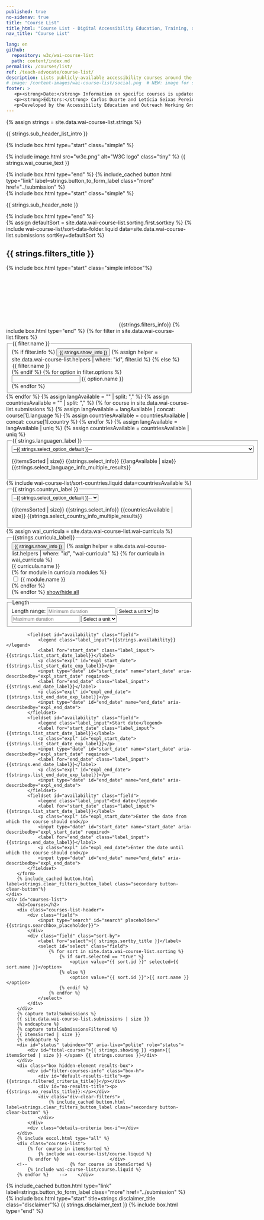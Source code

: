 ```yaml
---
published: true
no-sidenav: true
title: "Course List"
title_html: "Course List - Digital Accessibility Education, Training, and Certification" 
nav_title: "Course List"

lang: en
github:
  repository: w3c/wai-course-list
  path: content/index.md
permalink: /courses/list/
ref: /teach-advocate/course-list/
description: Lists publicly-available accessibility courses around the world. You can filter to find courses matching your specific interests.
# image: /content-images/wai-course-list/social.png  # NEW: image for social media (leave commented out if we don't have a specific one for this reource)
footer: >
   <p><strong>Date:</strong> Information on specific courses is updated frequently, as we receive it. In the "Details" for each course, there is a date after "This listing was updated on". The Course List user interface was updated on 15 September 2022. <!--First published September 2022.--></p>
   <p><strong>Editors:</strong> Carlos Duarte and Letícia Seixas Pereira. <strong>Contributors:</strong> Shawn Henry, Brent Bakken, Sharron Rush, Kris Anne Kinney, Steve Lee, Daniel Montavo, Kevin White, Estella Oncins, Michele Williams, Vicki Menezes Miller, Andrew Arch, Laura Keen, Sylvie Duchateau, Jade Matos Carew, Brian Elton, Howard Kramer, Mark Palmer, Shadi Abou-Zahra, and other <a href="https://www.w3.org/groups/wg/eowg/participants">EOWG Participants</a>.</p>
   <p>Developed by the Accessibility Education and Outreach Working Group (<a href="http://www.w3.org/WAI/EO/">EOWG</a>). Developed as part of the <a href="https://www.w3.org/WAI/about/projects/wai-coop/">WAI-CooP project</a>, co-funded by the European Commission.</p>
---
```

<!-- markdownlint-disable no-inline-html -->

<style>{% include wai-course-list/css/styles.css %}
</style>
{% assign strings = site.data.wai-course-list.strings %}
<div class="header-sup">
    <div class="header-left">
        <p>{{ strings.sub_header_list_intro }}</p>
        {% include box.html type="start" class="simple" %}
            <p>
                {% include image.html src="w3c.png" alt="W3C logo" class="tiny" %}
                {{ strings.wai_course_text }}
            </p>
        {% include box.html type="end" %}
        {% include_cached button.html type="link" label=strings.button_to_form_label class="more" href="../submission" %}
    </div>
    <div class="header-right">
        {% include box.html type="start" class="simple" %}
        <p>{{ strings.sub_header_note }}</p>
        {% include box.html type="end" %}
    </div>
</div>
{% assign defaultSort = site.data.wai-course-list.sorting.first.sortkey %}
{% include wai-course-list/sort-data-folder.liquid data=site.data.wai-course-list.submissions sortKey=defaultSort %}<div id="app">
    <div id="left-col" class="courses-filters">
        <form data-filter-form action="...">
            <h2 id="filters_title">{{ strings.filters_title }}</h2>
            {% include box.html type="start" class="simple infobox"%}
            <svg focusable="false" aria-label="Information about the filters" class="i-info"><use xlink:href="/assets/images/icons.svg#icon-info"></use></svg>
            {{strings.filters_info}}
            {% include box.html type="end" %}
            {% for filter in site.data.wai-course-list.filters %}
            <fieldset id="{{ filter.id }}">
                {% if filter.info %}
                <legend class="label">{{ filter.name }}</legend>
                <button type="button" class="showhidebutton button-small helperbutton" aria-label="{{strings.info_about}} {{ filter.name }}" aria-expanded="false" aria-controls="info_about{{ filter.name}}" data-target="#info_about{{ filter.name }}" data-showtext="{{ strings.show_info }}" data-hidetext="{{ strings.hide_info }}">{{ strings.show_info }}</button>
                {% assign helper = site.data.wai-course-list.helpers | where: "id", filter.id %}
                <div class="helperinfo" id="info_about{{ filter.name}}" hidden="hidden">
                    {{ helper[0].description }}
                </div>
                {% else %}
                 <legend class="label">{{ filter.name }}</legend>
                {% endif %}
                {% for option in filter.options %}
                <div class="filter-options field">
                    <input type="{{ filter.type }}" id="filter-{{ option.id }}" name="{{ option.id }}">
                    <label for="filter-{{ option.id }}"><span class='filterName'>{{ option.name }}</span> <span class="filterPreCounter"></span></label>
                </div>
                {% endfor %}
            </fieldset>
            {% endfor %}
            {% assign langAvailable = "" | split: "," %}
            {% assign countriesAvailable = "" | split: "," %}
            {% for course in site.data.wai-course-list.submissions %}
                {% assign langAvailable = langAvailable | concat: course[1].language %}                {% assign countriesAvailable = countriesAvailable | concat: course[1].country %}            {% endfor %}
            {% assign langAvailable = langAvailable | uniq %}
            {% assign countriesAvailable = countriesAvailable | uniq %}
            <fieldset>
                <legend id="language_label">{{ strings.languagen_label }}</legend>
                <div class="filter-options field">
                    <select name="language" id="language" aria-labelledby="language_label">
                        <option value="">--{{ strings.select_option_default }}--</option>
                        {% for language in langAvailable %}
                        <option value="{{ language }}">{{ site.data.wai-course-list.lang[language].name }} ({{
                            site.data.wai-course-list.lang[language].nativeName}})</option>
                        {% endfor %}
                    </select>
                </div>
                <p class="expl" tabindex=0>
                <span class="total-select-courses" id="total-select-courses-lang">{{itemsSorted | size}} {{strings.select_info}} </span> <span id="total-lang-courses">{{langAvailable | size}} {{strings.select_language_info_multiple_results}}</span>
                </p>
            </fieldset>
            {% include wai-course-list/sort-countries.liquid data=countriesAvailable %}
            <fieldset>
                <legend id="country_label">{{ strings.countryn_label }}</legend>
                <div class="filter-options field">
                    <select name="country" id="country" aria-labelledby="country_label">
                        <option value="">--{{ strings.select_option_default }}--</option>
                        {% for country in orderedCountries %}
                        <option value="{{ country[2] }}">{{ country[0] }} ({{ country[1] }})</option>
                        {% endfor %}
                    </select>
                </div>
                <p class="expl" tabindex=0>
                <span class="total-select-courses" id="total-select-courses-country">{{itemsSorted | size}} {{strings.select_info}} </span> <span id="total-country-courses">{{countriesAvailable | size}} {{strings.select_country_info_multiple_results}}</span>                </p>
            </fieldset>
            {% assign wai_curricula = site.data.wai-course-list.wai-curricula %}
            <fieldset id="curricula">
                <button type="button" class="showhidebutton button-small helperbutton" aria-label="{{strings.info_about}} curricula" aria-expanded="false" aria-controls="info_about_curricula" data-target="#info_about_curricula" data-showtext="{{ strings.show_info }}" data-hidetext="{{ strings.hide_info }}">{{ strings.show_info }}</button>
                {% assign helper = site.data.wai-course-list.helpers | where: "id", "wai-curricula" %}
                <div class="helperinfo" id="info_about_curricula" hidden="hidden">
                    {{ helper[0].description }}
                </div>
                <legend tabindex="0">{{strings.curricula_label}}</legend>  
                {% for curricula in wai_curricula %}
                <div class="module" collapsed="true">
                    <div class="name collapsible" >{{ curricula.name }}</div>
                    <div class="options collapsible">
                        {% for module in curricula.modules %}
                        <div class="filter-options field">
                            <input type="checkbox" id="curricula-filter-{{ curricula.first }}" name="curricula">
                            <label for="curricula-filter-{{ curricula.first }}"><span class='filterName'>{{ module.name }}</span><span sclass="filterPreCounter"></span></label>
                        </div>
                        {% endfor %}
                    </div>
                </div>
                {% endfor %}
                <a href="#">show/hide all</a>
            </fieldset>
<fieldset id="duration" class="field">
  <legend class="label_input">Length</legend>

  <div>
    <label for="duration-minimum" class="label_input">Length range:</label>
    <input type="number" id="duration-minimum" name="duration-minimum" placeholder="Minimum duration" required="">
    <select id="duration-minimum-unit" name="duration-minimum-unit" required="">
      <option value="">Select a unit</option>
      <option value="minutes">Minutes</option>
      <option value="hours">Hours</option>
      <option value="days">Days</option>
    </select>
    <span>to</span>
    <input type="number" id="duration-maximum" name="duration-maximum" placeholder="Maximum duration" required="">
    <select id="duration-maximum-unit" name="duration-maximum-unit" required="">
      <option value="">Select a unit</option>
      <option value="minutes">Minutes</option>
      <option value="hours">Hours</option>
      <option value="days">Days</option>
    </select>
  </div>

</fieldset>

           
            <fieldset id="availability" class="field">
                <legend class="label_input">{{strings.availability}}</legend>
                <label for="start_date" class="label_input">{{strings.list_start_date_label}}</label>
                <p class="expl" id="expl_start_date">{{strings.list_start_date_exp_label}}</p>
                <input type="date" id="start_date" name="start_date" aria-describedby="expl_start_date" required>
                <label for="end_date" class="label_input">{{strings.end_date_label}}</label>
                <p class="expl" id="expl_end_date">{{strings.list_end_date_exp_label}}</p>
                <input type="date" id="end_date" name="end_date" aria-describedby="expl_end_date">
            </fieldset>
            <fieldset id="availability" class="field">
                <legend class="label_input">Start date</legend>
                <label for="start_date" class="label_input">{{strings.list_start_date_label}}</label>
                <p class="expl" id="expl_start_date">{{strings.list_start_date_exp_label}}</p>
                <input type="date" id="start_date" name="start_date" aria-describedby="expl_start_date" required>
                <label for="end_date" class="label_input">{{strings.end_date_label}}</label>
                <p class="expl" id="expl_end_date">{{strings.list_end_date_exp_label}}</p>
                <input type="date" id="end_date" name="end_date" aria-describedby="expl_end_date">
            </fieldset>
            <fieldset id="availability" class="field">
                <legend class="label_input">End date</legend>
                <label for="start_date" class="label_input">{{strings.list_start_date_label}}</label>
                <p class="expl" id="expl_start_date">Enter the date from which the course should end</p>
                <input type="date" id="start_date" name="start_date" aria-describedby="expl_start_date" required>
                <label for="end_date" class="label_input">{{strings.end_date_label}}</label>
                <p class="expl" id="expl_end_date">Enter the date until which the course should end</p>
                <input type="date" id="end_date" name="end_date" aria-describedby="expl_end_date">
            </fieldset>
        </form>
        {% include_cached button.html label=strings.clear_filters_button_label class="secondary button-clear-button"%}
    </div>
    <div id="courses-list">
        <h2>Courses</h2>
        <div class="courses-list-header">
            <div class="field">
                <input type="search" id="search" placeholder="{{strings.searchbox_placeholder}}">
            </div>
            <div class="field" class="sort-by">
                <label for="select">{{ strings.sortby_title }}</label>
                <select id="select" class="field">
                    {% for sort in site.data.wai-course-list.sorting %}
                        {% if sort.selected == "true" %}
                            <option value="{{ sort.id }}" selected>{{ sort.name }}</option>
                        {% else %}
                            <option value="{{ sort.id }}">{{ sort.name }}</option>
                        {% endif %}
                    {% endfor %}
                </select>
            </div>            
        </div>
        {% capture totalSubmissions %}
        {{ site.data.wai-course-list.submissions | size }}
        {% endcapture %}
        {% capture totalSubmissionsFiltered %}
        {{ itemsSorted | size }}
        {% endcapture %}
        <div id="status" tabindex="0" aria-live="polite" role="status">
            <div id="total-courses">{{ strings.showing }} <span>{{ itemsSorted | size }} </span> {{ strings.courses }}</div>
        </div>  
        <div class="box hidden-element results-box">
            <div id="filter-courses-info" class="box-h">
                <div id="default-results-title"><p>{{strings.filtered_criteria_title}}</p></div>
                <div id="no-results-title"><p>{{strings.no_results_title}}:</p></div>
                <div class="div-clear-filters">
                    {% include_cached button.html label=strings.clear_filters_button_label class="secondary button-clear-button" %}
                </div>
            </div>
            <div class="details-criteria box-i"></div>
        </div>
        {% include excol.html type="all" %}
        <div class="courses-list">
            {% for course in itemsSorted %}
                {% include wai-course-list/course.liquid %}
            {% endfor %}                   </div>
        <!--                {% for course in itemsSorted %}
            {% include wai-course-list/course.liquid %}
        {% endfor %}    -->    </div>
   </div>
<div class="button-submit-end">
    {% include_cached button.html type="link" label=strings.button_to_form_label class="more" href="../submission" %}
</div>
<div id="disclaimer">
{% include box.html type="start" title=strings.disclaimer_title class="disclaimer"%}
{{ strings.disclaimer_text }}
{% include box.html type="end" %}
</div>
<script>
{% include wai-course-list/js/courses.js %}
{% include wai-course-list/js/utilities.js %}
</script>
